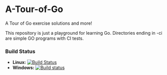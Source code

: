# A-Tour-of-Go
A Tour of Go exercise solutions and more!

This repository is just a playground for learning Go. Directories ending in -ci are simple GO programs with CI tests.

### Build Status
- **Linux:** [![Build Status](https://travis-ci.org/HauptJ/A-Tour-of-Go.svg?branch=master)](https://travis-ci.org/HauptJ/A-Tour-of-Go)
- **Windows:** [![Build status](https://ci.appveyor.com/api/projects/status/tbyhjr4q991ux9it/branch/master?svg=true)](https://ci.appveyor.com/project/HauptJ/a-tour-of-go/branch/master)
